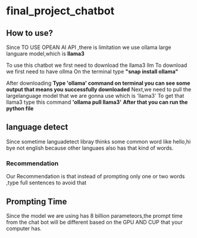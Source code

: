 # final_project_chatbot

## How to use?
Since TO USE OPEAN AI API ,there is limitation we use ollama large languare model,which is **llama3**

To use this chatbot we first need to download the llama3 llm
To download we first need to have ollma 
On the terminal type **"snap install ollama"**

After downloading **Type 'ollama' command on terminal you can see some output that means you successfully downloaded**
Next,we need to pull the largelanguage model that we are gonna use which is 'llama3'
To get that llama3 type this command **'ollama pull llama3'**
**After that you can run the python file**
## language detect

Since sometime languadetect libray thinks some common word like hello,hi bye not english because other languaes also has that kind of words.
### Recommendation
Our Recommendation is that instead of prompting only one or two words ,type full sentences to avoid that

## Prompting Time
Since the model we are using has 8 billion parameteors,the prompt time from the chat bot will be different based on the GPU AND CUP that your computer has.
